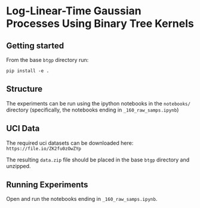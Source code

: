 # Log-Linear-Time Gaussian Processes Using Binary Tree Kernels

## Getting started


From the base `btgp` directory run:

`pip install -e .`

## Structure

The experiments can be run using the ipython notebooks in the `notebooks/` directory (specifically, the notebooks ending in `_160_raw_samps.ipynb`)

## UCI Data
The required uci datasets can be downloaded here:
`https://file.io/ZK2fu0zOwZYp`

The resulting `data.zip` file should be placed in the base `btgp` directory and unzipped.

## Running Experiments

Open and run the notebooks ending in `_160_raw_samps.ipynb`.
